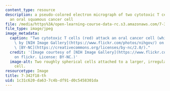 ```yaml
---
content_type: resource
description: a pseudo-colored electron micrograph of two cytotoxic T cells attacking
  an oral squamous cancer cell
file: /media/https%3A/open-learning-course-data-rc.s3.amazonaws.com/7-342-a-double-edged-sword-cellular-immunity-in-health-and-disease-fall-2018/1c31c620da637c4bdf91d0c5458301da_7-342f18-th.jpg
file_type: image/jpeg
image_metadata:
  caption: "Two cytotoxic T cells (red) attack an oral cancer cell (white).\_Image\
    \ by [NIH Image Gallery](https://www.flickr.com/photos/nihgov/) on flickr. License\
    \ [BY-NC](https://creativecommons.org/licenses/by-nc/2.0/)."
  credit: '(Image courtesy of [NIH Image Gallery](https://www.flickr.com/photos/nihgov/)
    on flickr. License: BY-NC.)'
  image-alt: Two roughly spherical cells attached to a larger, irregularly shaped
    cell.
resourcetype: Image
title: 7-342f18-th
uid: 1c31c620-da63-7c4b-df91-d0c5458301da
---
```

